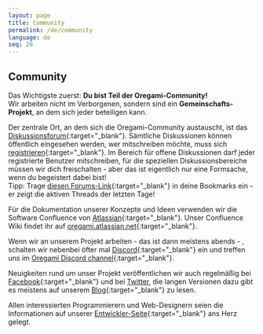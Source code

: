 ```yaml
---
layout: page
title: Community
permalink: /de/community
language: de
seq: 20
---
```


Community
---------

Das Wichtigste zuerst: **Du bist Teil der Oregami-Community!**  
Wir arbeiten nicht im Verborgenen, sondern sind ein **Gemeinschafts-Projekt**, an dem sich jeder beteiligen kann.  

Der zentrale Ort, an dem sich die Oregami-Community austauscht, ist das [Diskussionsforum](http://forum.oregami.org/){:target="_blank"}. Sämtliche Diskussionen können öffentlich eingesehen werden, wer mitschreiben möchte, muss sich [registrieren](http://forum.oregami.org/ucp.php?mode=register){:target="_blank"}. Im Bereich für offene Diskussionen darf jeder registrierte Benutzer mitschreiben, für die speziellen Diskussionsbereiche müssen wir dich freischalten - aber das ist eigentlich nur eine Formsache, wenn du begeistert dabei bist!  
Tipp: Trage [diesen Forums-Link](http://forum.oregami.org/search.php?st=90&sk=t&sd=d&sr=topics&search_id=active_topics){:target="_blank"} in deine Bookmarks ein - er zeigt die aktiven Threads der letzten Tage!  

Für die Dokumentation unserer Konzepte und Ideen verwenden wir die Software Confluence von [Atlassian](http://atlassian.com/){:target="_blank"}. Unser Confluence Wiki findet ihr auf [oregami.atlassian.net](https://oregami.atlassian.net/){:target="_blank"}.  

Wenn wir an unserem Projekt arbeiten - das ist dann meistens abends - , schalten wir nebenbei öfter mal [Discord](https://discordapp.com/){:target="_blank"} ein und treffen uns im [Oregami Discord channel](https://discord.gg/yXWjzXc){:target="_blank"}.  

Neuigkeiten rund um unser Projekt veröffentlichen wir auch regelmäßig bei [Facebook](https://www.facebook.com/Oregami.org){:target="_blank"} und bei [Twitter](http://twitter.com/oregami_org), die langen Versionen dazu gibt es meistens auf unserem [Blog](http://oregami-de.blogspot.de/){:target="_blank"} zu lesen.  

Allen interessierten Programmierern und Web-Designern seien die Informationen auf unserer [Entwickler-Seite](http://www.oregami.org/de/entwickler.html){:target="_blank"} ans Herz gelegt.
